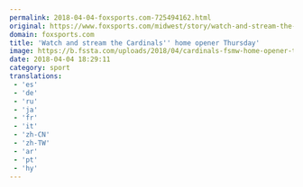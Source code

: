 ```yaml
---
permalink: 2018-04-04-foxsports.com-725494162.html
original: https://www.foxsports.com/midwest/story/watch-and-stream-the-st-louis-cardinals-home-opener-thursday-040418
domain: foxsports.com
title: 'Watch and stream the Cardinals'' home opener Thursday'
image: https://b.fssta.com/uploads/2018/04/cardinals-fsmw-home-opener-tune-in-040518-clydesdales.vresize.1200.630.high.55.jpg
date: 2018-04-04 18:29:11
category: sport
translations: 
 - 'es'
 - 'de'
 - 'ru'
 - 'ja'
 - 'fr'
 - 'it'
 - 'zh-CN'
 - 'zh-TW'
 - 'ar'
 - 'pt'
 - 'hy'
---
```


